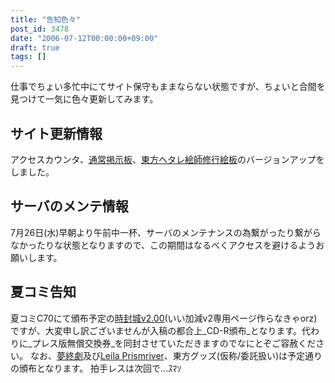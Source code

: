 ```yaml
---
title: "告知色々"
post_id: 3478
date: "2006-07-12T00:00:00+09:00"
draft: true
tags: []
---
```



仕事でちょい多忙中にてサイト保守もままならない状態ですが、ちょいと合間を見つけて一気に色々更新してみます。
## サイト更新情報
アクセスカウンタ、[通常掲示板](https://twitter.com/danmaq)、[東方ヘタレ絵師修行絵板](https://danmaq.com/feedback/thpbbs/)のバージョンアップをしました。
## サーバのメンテ情報
7月26日(水)早朝より午前中一杯、サーバのメンテナンスの為繋がったり繋がらなかったりな状態となりますので、この期間はなるべくアクセスを避けるようお願いします。
## 夏コミ告知
夏コミC70にて頒布予定の[時封城v2.00](https://danmaq.com/!/thA/)(いい加減v2専用ページ作らなきゃorz)ですが、大変申し訳ございませんが入稿の都合上_CD-R頒布_となります。代わりに_プレス版無償交換券_を同封させていただきますのでなにとぞご容赦ください。 なお、[夢終劇](https://danmaq.com/!/thC/)及び[Leila Prismriver](https://danmaq.com/!/leila/)、東方グッズ(仮称/委託扱い)は予定通りの頒布となります。 拍手レスは次回で…ｽﾏｿ
